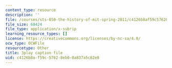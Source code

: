 ```yaml
---
content_type: resource
description: ''
file: /courses/sts-050-the-history-of-mit-spring-2011/c4126b8af59c57628eb00a837a5c62e8_3qhlao9T2dA.vtt
file_size: 68424
file_type: application/x-subrip
learning_resource_types: []
license: https://creativecommons.org/licenses/by-nc-sa/4.0/
ocw_type: OCWFile
resourcetype: Other
title: 3play caption file
uid: c4126b8a-f59c-5762-8eb0-0a837a5c62e8
---
```


